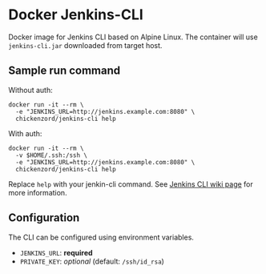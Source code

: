 # Docker Jenkins-CLI

Docker image for Jenkins CLI based on Alpine Linux. The container will use `jenkins-cli.jar` downloaded from target host.


## Sample run command

Without auth:

```
docker run -it --rm \
  -e "JENKINS_URL=http://jenkins.example.com:8080" \
  chickenzord/jenkins-cli help
```

With auth:

```
docker run -it --rm \
  -v $HOME/.ssh:/ssh \
  -e "JENKINS_URL=http://jenkins.example.com:8080" \
  chickenzord/jenkins-cli help
```

Replace `help` with your jenkin-cli command. See [Jenkins CLI wiki page](https://wiki.jenkins-ci.org/display/JENKINS/Jenkins+CLI) for more information.


## Configuration

The CLI can be configured using environment variables.

- `JENKINS_URL`: **required**
- `PRIVATE_KEY`: *optional* (default: `/ssh/id_rsa`)
